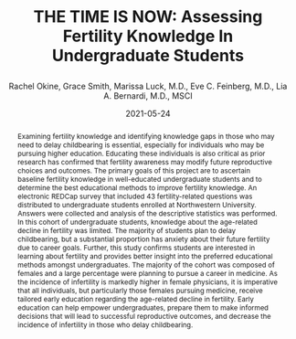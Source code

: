 ---
author: Rachel Okine, Grace Smith, Marissa Luck, M.D., Eve C. Feinberg, M.D., Lia A. Bernardi, M.D., MSCI
title: |
    THE TIME IS NOW: Assessing Fertility Knowledge In Undergraduate Students
date: 2021-05-24
Document Type: Oral Presentation
abstract: Examining fertility knowledge and identifying knowledge gaps in those who may need to delay childbearing is essential, especially for individuals who may be pursuing higher education. Educating these individuals is also critical as prior research has confirmed that fertility awareness may modify future reproductive choices and outcomes. The primary goals of this project are to ascertain baseline fertility knowledge in well-educated undergraduate students and to determine the best educational methods to improve fertility knowledge. An electronic REDCap survey that included 43 fertility-related questions was distributed to undergraduate students enrolled at Northwestern University. Answers were collected and analysis of the descriptive statistics was performed. In this cohort of undergraduate students, knowledge about the age-related decline in fertility was limited. The majority of students plan to delay childbearing, but a substantial proportion has anxiety about their future fertility due to career goals. Further, this study confirms students are interested in learning about fertility and provides better insight into the preferred educational methods amongst undergraduates. The majority of the cohort was composed of females and a large percentage were planning to pursue a career in medicine. As the incidence of infertility is markedly higher in female physicians, it is imperative that all individuals, but particularly those females pursuing medicine, receive tailored early education regarding the age-related decline in fertility. Early education can help empower undergraduates, prepare them to make informed decisions that will lead to successful reproductive outcomes, and decrease the incidence of infertility in those who delay childbearing.  
Keywords: fertility, infertility, knowledge, education, undergraduate students, career aspirations
major: Psychology
senior_thesis: no
our_funding: yes
faculty_advisor: Dr. Lia A. Bernardi
---